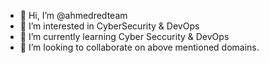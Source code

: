 - 👋 Hi, I’m @ahmedredteam
- 👀 I’m interested in CyberSecurity & DevOps
- 🌱 I’m currently learning Cyber Seccurity & DevOps
- 💞️ I’m looking to collaborate on above mentioned domains.

<!---
ahmedredteam/ahmedredteam is a ✨ special ✨ repository because its `README.md` (this file) appears on your GitHub profile.
You can click the Preview link to take a look at your changes.
--->
